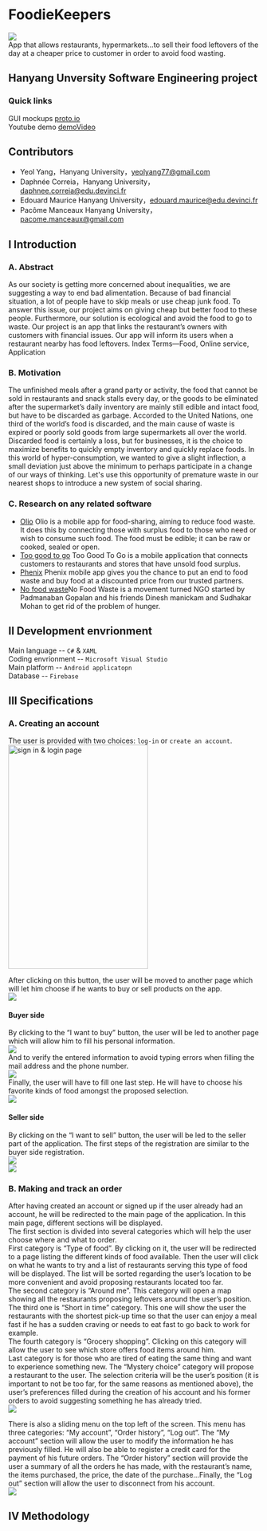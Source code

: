 # FoodieKeepers
![](https://github.com/Ediwna/FoodieKeepers/blob/main/rec/wasteFood.jpg)  
App that allows restaurants, hypermarkets...to sell their food leftovers of the day at a cheaper price to customer in order to avoid food wasting.

## Hanyang Unversity Software Engineering project
### Quick links
GUI mockups [proto.io](https://pr.to/UODON0/) <br>
Youtube demo [demoVideo](https://youtu.be/zZdBhHHDMr8)

## Contributors
* Yeol Yang，Hanyang University，yeolyang77@gmail.com  
* Daphnée Correia，Hanyang University，daphnee.correia@edu.devinci.fr  
* Edouard Maurice Hanyang University，edouard.maurice@edu.devinci.fr  
* Pacôme Manceaux Hanyang University，pacome.manceaux@gmail.com  

## I Introduction
### A. Abstract
As our society is getting more concerned about inequalities, we are suggesting a way to end bad alimentation. Because of bad financial situation, a lot of people have to skip meals or use cheap junk food. To answer this issue, our project aims on giving cheap but better food to these people. Furthermore, our solution is ecological and avoid the food to go to waste. Our project is an app that links the restaurant’s owners with customers with financial issues. Our app will inform its users when a restaurant nearby has food leftovers. Index Terms—Food, Online service, Application  <br>

### B. Motivation
The unfinished meals after a grand party or activity, the food that cannot be sold in restaurants and snack stalls every day, or the goods to be eliminated after the supermarket’s daily inventory are mainly still edible and intact food, but have to be discarded as garbage. Accorded to the United Nations, one third of the world’s food is discarded, and the main cause of waste is expired or poorly sold goods from large supermarkets all over the world. Discarded food is certainly a loss, but for businesses, it is the choice to maximize benefits to quickly empty inventory and quickly replace foods. In this world of hyper-consumption, we wanted to give a slight inflection, a small deviation just above the minimum to perhaps participate in a change of our ways of thinking. Let's use this opportunity of premature waste in our nearest shops to introduce a new system of social sharing.

### C. Research on any related software
  * [Olio](https://olioex.com/) Olio is a mobile app for food-sharing, aiming to reduce food waste. It does this by connecting those with surplus food to those who need or wish to consume such food. The food must be edible; it can be raw or cooked, sealed or open. <br>
  * [Too good to go](https://toogoodtogo.org/en) Too Good To Go is a mobile application that connects customers to restaurants and stores that have unsold food surplus. <br>
  * [Phenix](https://phenixbyonthelist.com/zh/) Phenix mobile app gives you the chance to put an end to food waste and buy food at a discounted price from our trusted partners. <br>
  * [No food waste](https://nofoodwaste.org/)No Food Waste is a movement turned NGO started by Padmanaban Gopalan and his friends Dinesh manickam and Sudhakar Mohan to get rid of the problem of hunger. <br>

## II Development envrionment 
Main language -- `C#` & `XAML` <br>
Coding envrionment -- `Microsoft Visual Studio` <br>
Main platform -- `Android applicatopn` <br>
Database -- `Firebase` <br>

## III Specifications
### A. Creating an account
The user is provided with two choices: `log-in` or `create an account`.  <br>
<img src= "https://github.com/Ediwna/FoodieKeepers/blob/main/rec/signin_login.png" width="280" height="450" alt="sign in & login page"/>

After clicking on this button, the user will be moved to another page which will let him choose if he wants to buy or sell products on the app. <br>
![](https://github.com/Ediwna/FoodieKeepers/blob/main/rec/buyer_seller.png)

#### Buyer side
By clicking to the “I want to buy” button, the user will be led to another page which will allow him to fill his personal information. <br>
![](https://github.com/Ediwna/FoodieKeepers/blob/main/rec/buyer_fill_info.png) <br>
And to verify the entered information to avoid typing errors when filling the mail address and the phone number. <br>
![](https://github.com/Ediwna/FoodieKeepers/blob/main/rec/buyer_verification.png)<br>
Finally, the user will have to fill one last step. He will have to choose his favorite kinds of food amongst the proposed selection. <br>
![](https://github.com/Ediwna/FoodieKeepers/blob/main/rec/buyer_select.png)

#### Seller side
By clicking on the “I want to sell” button, the user will be led to the seller part of the application. The first steps of the registration are similar to the buyer side registration. <br>
![](https://github.com/Ediwna/FoodieKeepers/blob/main/rec/seller_fill_info.png)<br>
![](https://github.com/Ediwna/FoodieKeepers/blob/main/rec/seller_fill_info2.png)

### B. Making and track an order
After having created an account or signed up if the user already had an account, he will be redirected to the main page of the application. In this main page, different sections will be displayed. <br>
The first section is divided into several categories which will help the user choose where and what to order. <br>
First category is “Type of food”. By clicking on it, the user will be redirected to a page listing the different kinds of food available. Then the user will click on what he wants to try and a list of restaurants serving this type of food will be displayed. The list will be sorted regarding the user’s location to be more convenient and avoid proposing restaurants located too far. <br>
The second category is “Around me”. This category will open a map showing all the restaurants proposing leftovers around the user’s position.<br>
The third one is “Short in time” category. This one will show the user the restaurants with the shortest pick-up time so that the user can enjoy a meal fast if he has a sudden craving or needs to eat fast to go back to work for example.<br>
The fourth category is “Grocery shopping”. Clicking on this category will allow the user to see which store offers food items around him. <br>
Last category is for those who are tired of eating the same thing and want to experience something new. The “Mystery choice” category will propose a restaurant to the user. The selection criteria will be the user’s position (it is important to not be too far, for the same reasons as mentioned above), the user’s preferences filled during the creation of his account and his former orders to avoid suggesting something he has already tried. <br>
![](https://github.com/Ediwna/FoodieKeepers/blob/main/rec/category.png) <br>

There is also a sliding menu on the top left of the screen. This menu has three categories: “My account”, “Order history”, “Log out”.
The “My account” section will allow the user to modify the information he has previously filled. He will also be able to register a credit card for the payment of his future orders. The “Order history” section will provide the user a summary of all the orders he has made, with the restaurant’s name, the items purchased, the price, the date of the purchase…Finally, the “Log out” section will allow the user to disconnect from his account.<br>
![](https://github.com/Ediwna/FoodieKeepers/blob/main/rec/account.png) <br>

## IV Methodology

